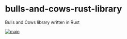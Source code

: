 # bulls-and-cows-rust-library
Bulls and Cows library written in Rust

[![main](https://github.com/intrepion/bulls-and-cows-rust-library/actions/workflows/main.yml/badge.svg?branch=main)](https://github.com/intrepion/bulls-and-cows-rust-library/actions/workflows/main.yml)
